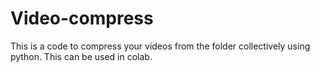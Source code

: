 # Video-compress

This is a code to compress your videos from the folder collectively using python.
This can be used in colab.
